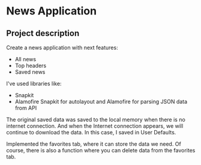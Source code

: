 # News Application

## Project description
Create a news application with next features:
* All news
* Top headers
* Saved news

I've used libraries like: 
* Snapkit 
* Alamofire
Snapkit for autolayout and Alamofire for parsing JSON data from API


The original saved data was saved to the local memory when there is no internet connection. And when the Internet connection appears, we will continue to download the data. In this case, I saved in User Defaults.

Implemented the favorites tab, where it can store the data we need. Of course, there is also a function where you can delete data from the favorites tab.


